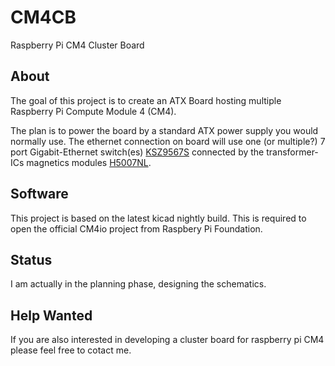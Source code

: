 # CM4CB
Raspberry Pi CM4 Cluster Board

## About
The goal of this project is to create an ATX Board hosting multiple Raspberry Pi Compute Module 4 (CM4).

The plan is to power the board by a standard ATX power supply you would normally use.
The ethernet connection on board will use one (or multiple?) 7 port Gigabit-Ethernet switch(es) [KSZ9567S](http://ww1.microchip.com/downloads/en/DeviceDoc/KSZ9567S-Data-Sheet-DS00002393C.pdf) connected by the transformer-ICs magnetics modules [H5007NL](https://www.mouser.de/datasheet/2/336/HC500-220797.pdf).

## Software
This project is based on the latest kicad nightly build. This is required to open the official CM4io project from Raspbery Pi Foundation.

## Status
I am actually in the planning phase, designing the schematics. 

## Help Wanted
If you are also interested in developing a cluster board for raspberry pi CM4 please feel free to cotact me.